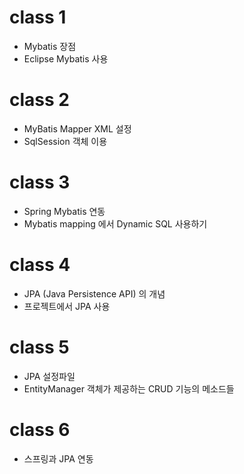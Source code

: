 # class 1
- Mybatis 장점
- Eclipse Mybatis 사용
# class 2
- MyBatis Mapper XML 설정
- SqlSession 객체 이용
# class 3
- Spring Mybatis 연동
- Mybatis mapping 에서 Dynamic SQL 사용하기
# class 4
- JPA (Java Persistence API) 의 개념
- 프로젝트에서 JPA 사용
# class 5
- JPA 설정파일
- EntityManager 객체가 제공하는 CRUD 기능의 메소드들
# class 6
- 스프링과 JPA 연동
